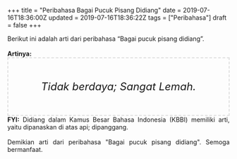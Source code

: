 +++
title = "Peribahasa Bagai Pucuk Pisang Didiang"
date = 2019-07-16T18:36:00Z
updated = 2019-07-16T18:36:22Z
tags = ["Peribahasa"]
draft = false
+++

<div dir="ltr" style="text-align: left;" trbidi="on"><div style="text-align: justify;">Berikut ini adalah arti dari peribahasa “Bagai pucuk pisang didiang”.</div><br /><div style="text-align: justify;"><b>Artinya:</b></div><div style="border: 2px dashed #ddd; font-size: 24px; height: auto; margin: 0 auto; padding: 50px; text-align: center; width: auto;"><i>Tidak berdaya; Sangat Lemah.</i></div><div style="text-align: justify;"><b>FYI:</b> Didiang dalam Kamus Besar Bahasa Indonesia (KBBI) memiliki arti, yaitu dipanaskan di atas api; dipanggang.<br /><br /></div><div style="text-align: justify;">Demikian arti dari peribahasa "Bagai pucuk pisang didiang". Semoga bermanfaat.</div></div>
